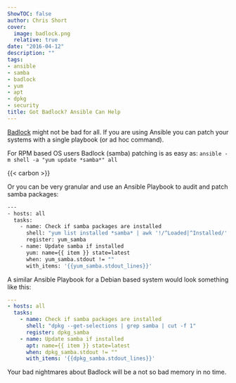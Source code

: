 ```yaml
---
ShowTOC: false
author: Chris Short
cover:
  image: badlock.png
  relative: true
date: "2016-04-12"
description: ""
tags:
- ansible
- samba
- badlock
- yum
- apt
- dpkg
- security
title: Got Badlock? Ansible Can Help
---
```


[Badlock](http://badlock.org/) might not be bad for all. If you are using Ansible you can patch your systems with a single playbook (or ad hoc command).

For RPM based OS users Badlock (samba) patching is as easy as:
`ansible -m shell -a "yum update *samba*" all`

{{< carbon >}}

Or you can be very granular and use an Ansible Playbook to audit and patch samba packages:

```bash
---
- hosts: all
  tasks:
    - name: Check if samba packages are installed
      shell: "yum list installed *samba* | awk '!/^Loaded|^Installed/' | cut -d ' ' -f 1"
      register: yum_samba
    - name: Update samba if installed
      yum: name={{ item }} state=latest
      when: yum_samba.stdout != ""
      with_items: '{{yum_samba.stdout_lines}}'
```

A similar Ansible Playbook for a Debian based system would look something like this:

```yaml
---
- hosts: all
  tasks:
    - name: Check if samba packages are installed
      shell: "dpkg --get-selections | grep samba | cut -f 1"
      register: dpkg_samba
    - name: Update samba if installed
      apt: name={{ item }} state=latest
      when: dpkg_samba.stdout != ""
      with_items: '{{dpkg_samba.stdout_lines}}'
```

Your bad nightmares about Badlock will be a not so bad memory in no time.
